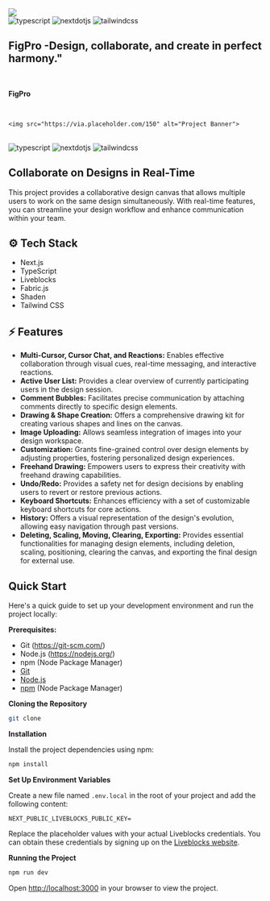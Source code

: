 <div align="left">
<img src="https://github.com/Abdul25Basit/figpro/blob/main/public/Screenshot%202024-10-01%20214443.png">


  <div>
    <img src="https://img.shields.io/badge/-TypeScript-black?style=for-the-badge&logoColor=white&logo=typescript&color=3178C6" alt="typescript" />
    <img src="https://img.shields.io/badge/-Next_JS-black?style=for-the-badge&logoColor=white&logo=nextdotjs&color=000000" alt="nextdotjs" />
    <img src="https://img.shields.io/badge/-Tailwind_CSS-black?style=for-the-badge&logoColor=white&logo=tailwindcss&color=06B6D4" alt="tailwindcss" />
  </div>

  <h2 align="left">FigPro -Design, collaborate, and create in perfect harmony." </h2>

 

<div align="left">

  <br />

  **FigPro**  

  <br />

    <img src="https://via.placeholder.com/150" alt="Project Banner">
  </a>

  <br />

  <div>
    <img src="https://img.shields.io/badge/-TypeScript-black?style=for-the-badge&logoColor=white&logo=typescript&color=3178C6" alt="typescript" />
    <img src="https://img.shields.io/badge/-Next_JS-black?style=for-the-badge&logoColor=white&logo=nextdotjs&color=000000" alt="nextdotjs" />
    <img src="https://img.shields.io/badge/-Tailwind_CSS-black?style=for-the-badge&logoColor=white&logo=tailwindcss&color=06B6D4" alt="tailwindcss" />
  </div>

</div>

##  Collaborate on Designs in Real-Time

This project provides a collaborative design canvas that allows multiple users to work on the same design simultaneously. With real-time features, you can streamline your design workflow and enhance communication within your team.

## ⚙️ Tech Stack

- Next.js
- TypeScript
- Liveblocks
- Fabric.js
- Shaden
- Tailwind CSS

## ⚡️ Features

- **Multi-Cursor, Cursor Chat, and Reactions:** Enables effective collaboration through visual cues, real-time messaging, and interactive reactions.
- **Active User List:** Provides a clear overview of currently participating users in the design session.
- **Comment Bubbles:** Facilitates precise communication by attaching comments directly to specific design elements.
- **Drawing & Shape Creation:** Offers a comprehensive drawing kit for creating various shapes and lines on the canvas.
- **Image Uploading:** Allows seamless integration of images into your design workspace.
- **Customization:** Grants fine-grained control over design elements by adjusting properties, fostering personalized design experiences.
- **Freehand Drawing:** Empowers users to express their creativity with freehand drawing capabilities.
- **Undo/Redo:** Provides a safety net for design decisions by enabling users to revert or restore previous actions.
- **Keyboard Shortcuts:** Enhances efficiency with a set of customizable keyboard shortcuts for core actions.
- **History:** Offers a visual representation of the design's evolution, allowing easy navigation through past versions.
- **Deleting, Scaling, Moving, Clearing, Exporting:** Provides essential functionalities for managing design elements, including deletion, scaling, positioning, clearing the canvas, and exporting the final design for external use.

##  Quick Start

Here's a quick guide to set up your development environment and run the project locally:

**Prerequisites:**

- Git (https://git-scm.com/)
- Node.js (https://nodejs.org/)
- npm (Node Package Manager)
- [Git](https://git-scm.com/)
- [Node.js](https://nodejs.org/en)
- [npm](https://www.npmjs.com/) (Node Package Manager)

**Cloning the Repository**

```bash
git clone 
```

**Installation**

Install the project dependencies using npm:

```bash
npm install
```

**Set Up Environment Variables**

Create a new file named `.env.local` in the root of your project and add the following content:

```env
NEXT_PUBLIC_LIVEBLOCKS_PUBLIC_KEY=
```

Replace the placeholder values with your actual Liveblocks credentials. You can obtain these credentials by signing up on the [Liveblocks website](https://liveblocks.io).

**Running the Project**

```bash
npm run dev
```

Open [http://localhost:3000](http://localhost:3000) in your browser to view the project.

